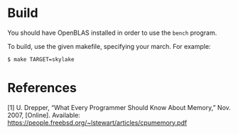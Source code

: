 # Build

You should have OpenBLAS installed in order to use the `bench` program.

To build, use the given makefile, specifying your march. For example:

```bash
$ make TARGET=skylake
```

# References

[1] U. Drepper, “What Every Programmer Should Know About Memory,” Nov. 2007, [Online]. Available: https://people.freebsd.org/~lstewart/articles/cpumemory.pdf
